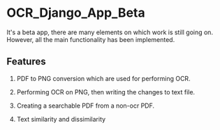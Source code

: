 # OCR_Django_App_Beta

It's a beta app, there are many elements on which work is still going on. However, all the main functionality has been implemented.

<h2><b>Features</b></h2>

1. PDF to PNG conversion which are used for performing OCR.

2. Performing OCR on PNG, then writing the changes to text file.

3. Creating a searchable PDF from a non-ocr PDF.

4. Text similarity and dissimilarity
